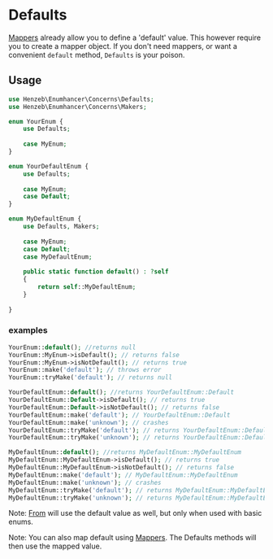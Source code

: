# Defaults

[Mappers](mappers.md) already allow you to define a 'default' value. This 
however require you to create a mapper object. If you don't need mappers, 
or want a convenient `default` method, `Defaults` is your poison.

## Usage

```php
use Henzeb\Enumhancer\Concerns\Defaults;
use Henzeb\Enumhancer\Concerns\Makers;

enum YourEnum {
    use Defaults;
    
    case MyEnum;
}

enum YourDefaultEnum {
    use Defaults;
    
    case MyEnum;
    case Default;  
}

enum MyDefaultEnum {
    use Defaults, Makers;
    
    case MyEnum;
    case Default;
    case MyDefaultEnum;
    
    public static function default() : ?self
    {
        return self::MyDefaultEnum;
    }
    
}
```
### examples
```php
YourEnum::default(); //returns null
YourEnum::MyEnum->isDefault(); // returns false
YourEnum::MyEnum->isNotDefault(); // returns true
YourEnum::make('default'); // throws error
YourEnum::tryMake('default'); // returns null

YourDefaultEnum::default(); //returns YourDefaultEnum::Default
YourDefaultEnum::Default->isDefault(); // returns true
YourDefaultEnum::Default->isNotDefault(); // returns false
YourDefaultEnum::make('default'); // YourDefaultEnum::Default
YourDefaultEnum::make('unknown'); // crashes
YourDefaultEnum::tryMake('default'); // returns YourDefaultEnum::Default
YourDefaultEnum::tryMake('unknown'); // returns YourDefaultEnum::Default

MyDefaultEnum::default(); //returns MyDefaultEnum::MyDefaultEnum
MyDefaultEnum::MyDefaultEnum->isDefault(); // returns true
MyDefaultEnum::MyDefaultEnum->isNotDefault(); // returns false
MyDefaultEnum::make('default'); // MyDefaultEnum::MyDefaultEnum
MyDefaultEnum::make('unknown'); // crashes
MyDefaultEnum::tryMake('default'); // returns MyDefaultEnum::MyDefaultEnum
MyDefaultEnum::tryMake('unknown'); // returns MyDefaultEnum::MyDefaultEnum

```

Note: [From](from.md) will use the default value as well, but only when used with basic enums. 

Note: You can also map default using [Mappers](mappers.md). The Defaults 
methods will then use the mapped value.
